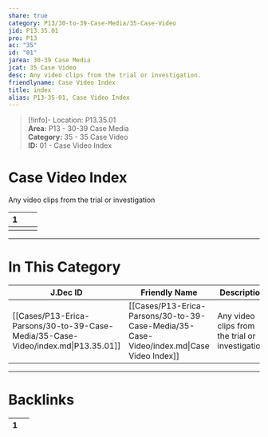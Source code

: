 ```yaml
---  
share: true  
category: P13/30-to-39-Case-Media/35-Case-Video  
jid: P13.35.01  
pro: P13  
ac: "35"  
id: "01"  
jarea: 30-39 Case Media  
jcat: 35 Case Video  
desc: Any video clips from the trial or investigation.  
friendlyname: Case Video Index  
title: index  
alias: P13-35-01, Case Video Index  
---  
```

  
>[!info]- Location: P13.35.01  
>**Area:** P13 - 30-39 Case Media  
>**Category:** 35 - 35 Case Video  
>**ID:** 01 - Case Video Index  
  
# Case Video Index  
  
Any video clips from the trial or investigation  
  
   
<div><table class="dataview table-view-table"><thead class="table-view-thead"><tr class="table-view-tr-header"><th class="table-view-th"><span></span><span class="dataview small-text">1</span></th><th class="table-view-th"><span></span></th><th class="table-view-th"><span></span></th></tr></thead><tbody class="table-view-tbody"><tr><td><span></span></td><td><span></span></td><td><span></span></td></tr></tbody></table></div>  
  
---  
# In This Category  
  
| J.Dec ID                                                                          | Friendly Name                                                                            | Description                                      |  
| --------------------------------------------------------------------------------- | ---------------------------------------------------------------------------------------- | ------------------------------------------------ |  
| [[Cases/P13-Erica-Parsons/30-to-39-Case-Media/35-Case-Video/index.md\|P13.35.01]] | [[Cases/P13-Erica-Parsons/30-to-39-Case-Media/35-Case-Video/index.md\|Case Video Index]] | Any video clips from the trial or investigation. |  
  
  
---  
# Backlinks  
<div><table class="dataview table-view-table"><thead class="table-view-thead"><tr class="table-view-tr-header"><th class="table-view-th"><span></span><span class="dataview small-text">1</span></th><th class="table-view-th"><span></span></th></tr></thead><tbody class="table-view-tbody"></tbody></table></div>